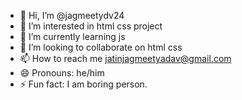- 👋 Hi, I’m @jagmeetydv24
- 👀 I’m interested in html css project
- 🌱 I’m currently learning js
- 💞️ I’m looking to collaborate on html css 
- 📫 How to reach me jatinjagmeetyadav@gmail.com
- 😄 Pronouns: he/him
- ⚡ Fun fact: I am boring person.

<!---
jagmeetydv24/jagmeetydv24 is a ✨ special ✨ repository because its `README.md` (this file) appears on your GitHub profile.
You can click the Preview link to take a look at your changes.
--->
